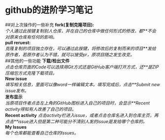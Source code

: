 # github的进阶学习笔记
##对上次操作的一些补充
**fork(复制克隆项目):**  
*个人通过此按键复制别人仓库，并在自己的仓库中做任何形式的修改，都**不会对原来仓库有任何的影响。*     
**pull reruest:**   
*克隆复制的项目独立存在，可以通过此按键，将修改后的复制而来的项目**发给原作者，若原作者认为不错，就可以接受pr，原项目随之发生改变。*  
##其他的一些功能
**下载/检出文件**  
*点击仓库页面的Code可以选择用Git方式还是GitHub客户端打开方式，还**是ZIP压缩包方式克隆下载项目。*  
**New issue**  
*填写相关信息，里面可以像word一样编辑文本。填写完成后，点击**Submit new issue发布。*  
**发布显示**  
*当原项目作者点击左上角的GitHub图标进入自己的项目时，会显示**Recent activity得知有人改善了自己的项目。*  
**Recent activity**
*点击activity栏进入issue，或者点击仓库名进入到仓库主页，再点击**issue进入但是第二种可能分不清别人发的issue是发给哪个仓库的。*  
**My Issues**  
*每个仓库都能查看自己仓库的Issues。*
 
 
 
 